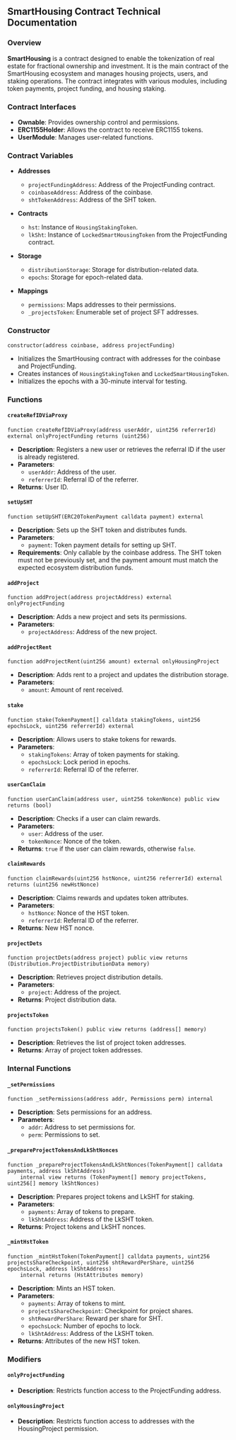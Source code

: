 ## SmartHousing Contract Technical Documentation

### Overview

**SmartHousing** is a contract designed to enable the tokenization of real estate for fractional ownership and investment. It is the main contract of the SmartHousing ecosystem and manages housing projects, users, and staking operations. The contract integrates with various modules, including token payments, project funding, and housing staking.

### Contract Interfaces

- **Ownable**: Provides ownership control and permissions.
- **ERC1155Holder**: Allows the contract to receive ERC1155 tokens.
- **UserModule**: Manages user-related functions.

### Contract Variables

- **Addresses**
  - `projectFundingAddress`: Address of the ProjectFunding contract.
  - `coinbaseAddress`: Address of the coinbase.
  - `shtTokenAddress`: Address of the SHT token.
- **Contracts**

  - `hst`: Instance of `HousingStakingToken`.
  - `lkSht`: Instance of `LockedSmartHousingToken` from the ProjectFunding contract.

- **Storage**

  - `distributionStorage`: Storage for distribution-related data.
  - `epochs`: Storage for epoch-related data.

- **Mappings**
  - `permissions`: Maps addresses to their permissions.
  - `_projectsToken`: Enumerable set of project SFT addresses.

### Constructor

```solidity
constructor(address coinbase, address projectFunding)
```

- Initializes the SmartHousing contract with addresses for the coinbase and ProjectFunding.
- Creates instances of `HousingStakingToken` and `LockedSmartHousingToken`.
- Initializes the epochs with a 30-minute interval for testing.

### Functions

#### `createRefIDViaProxy`

```solidity
function createRefIDViaProxy(address userAddr, uint256 referrerId) external onlyProjectFunding returns (uint256)
```

- **Description**: Registers a new user or retrieves the referral ID if the user is already registered.
- **Parameters**:
  - `userAddr`: Address of the user.
  - `referrerId`: Referral ID of the referrer.
- **Returns**: User ID.

#### `setUpSHT`

```solidity
function setUpSHT(ERC20TokenPayment calldata payment) external
```

- **Description**: Sets up the SHT token and distributes funds.
- **Parameters**:
  - `payment`: Token payment details for setting up SHT.
- **Requirements**: Only callable by the coinbase address. The SHT token must not be previously set, and the payment amount must match the expected ecosystem distribution funds.

#### `addProject`

```solidity
function addProject(address projectAddress) external onlyProjectFunding
```

- **Description**: Adds a new project and sets its permissions.
- **Parameters**:
  - `projectAddress`: Address of the new project.

#### `addProjectRent`

```solidity
function addProjectRent(uint256 amount) external onlyHousingProject
```

- **Description**: Adds rent to a project and updates the distribution storage.
- **Parameters**:
  - `amount`: Amount of rent received.

#### `stake`

```solidity
function stake(TokenPayment[] calldata stakingTokens, uint256 epochsLock, uint256 referrerId) external
```

- **Description**: Allows users to stake tokens for rewards.
- **Parameters**:
  - `stakingTokens`: Array of token payments for staking.
  - `epochsLock`: Lock period in epochs.
  - `referrerId`: Referral ID of the referrer.

#### `userCanClaim`

```solidity
function userCanClaim(address user, uint256 tokenNonce) public view returns (bool)
```

- **Description**: Checks if a user can claim rewards.
- **Parameters**:
  - `user`: Address of the user.
  - `tokenNonce`: Nonce of the token.
- **Returns**: `true` if the user can claim rewards, otherwise `false`.

#### `claimRewards`

```solidity
function claimRewards(uint256 hstNonce, uint256 referrerId) external returns (uint256 newHstNonce)
```

- **Description**: Claims rewards and updates token attributes.
- **Parameters**:
  - `hstNonce`: Nonce of the HST token.
  - `referrerId`: Referral ID of the referrer.
- **Returns**: New HST nonce.

#### `projectDets`

```solidity
function projectDets(address project) public view returns (Distribution.ProjectDistributionData memory)
```

- **Description**: Retrieves project distribution details.
- **Parameters**:
  - `project`: Address of the project.
- **Returns**: Project distribution data.

#### `projectsToken`

```solidity
function projectsToken() public view returns (address[] memory)
```

- **Description**: Retrieves the list of project token addresses.
- **Returns**: Array of project token addresses.

### Internal Functions

#### `_setPermissions`

```solidity
function _setPermissions(address addr, Permissions perm) internal
```

- **Description**: Sets permissions for an address.
- **Parameters**:
  - `addr`: Address to set permissions for.
  - `perm`: Permissions to set.

#### `_prepareProjectTokensAndLkShtNonces`

```solidity
function _prepareProjectTokensAndLkShtNonces(TokenPayment[] calldata payments, address lkShtAddress)
    internal view returns (TokenPayment[] memory projectTokens, uint256[] memory lkShtNonces)
```

- **Description**: Prepares project tokens and LkSHT for staking.
- **Parameters**:
  - `payments`: Array of tokens to prepare.
  - `lkShtAddress`: Address of the LkSHT token.
- **Returns**: Project tokens and LkSHT nonces.

#### `_mintHstToken`

```solidity
function _mintHstToken(TokenPayment[] calldata payments, uint256 projectsShareCheckpoint, uint256 shtRewardPerShare, uint256 epochsLock, address lkShtAddress)
    internal returns (HstAttributes memory)
```

- **Description**: Mints an HST token.
- **Parameters**:
  - `payments`: Array of tokens to mint.
  - `projectsShareCheckpoint`: Checkpoint for project shares.
  - `shtRewardPerShare`: Reward per share for SHT.
  - `epochsLock`: Number of epochs to lock.
  - `lkShtAddress`: Address of the LkSHT token.
- **Returns**: Attributes of the new HST token.

### Modifiers

#### `onlyProjectFunding`

- **Description**: Restricts function access to the ProjectFunding address.

#### `onlyHousingProject`

- **Description**: Restricts function access to addresses with the HousingProject permission.
